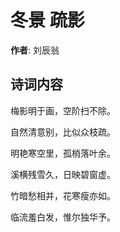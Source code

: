 # 冬景 疏影

**作者**: 刘辰翁

## 诗词内容

梅影明于画，空阶扫不除。

自然清意别，比似众枝疏。

明艳寒空里，孤梢落叶余。

溪横残雪久，日映碧窗虚。

竹暗愁相并，花寒瘦亦如。

临流羞白发，惟尔独华予。

